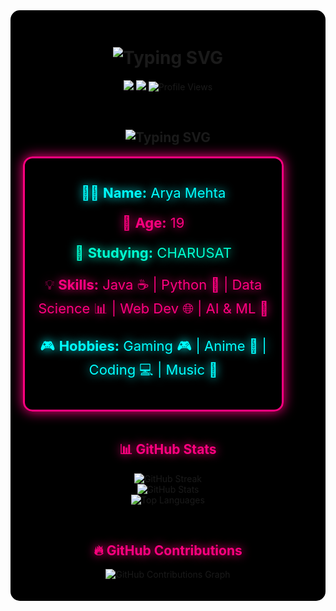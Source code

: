 <!-- 🚀 NEON GLOW GITHUB README 🚀 -->
<div style="background-color: black; padding: 20px; border-radius: 15px; text-align: center;">

  <!-- Typing Animation -->
  <h1 align="center">
    <img src="https://readme-typing-svg.herokuapp.com?font=Fira+Code&size=36&duration=2500&pause=1000&color=00FFD1&center=true&vCenter=true&width=800&lines=👾+Hello+World!+I'm+Arya+Mehta!;🚀+19+y/o+Developer+%7C+Tech+Enthusiast;💡+Passionate+about+AI,+Coding+%26+Cyberpunk;🔥+Building+Awesome+Projects!;🌟+Follow+for+More+Tech+Content!;" alt="Typing SVG" />
  </h1>

  <!-- GitHub Badges -->
  <p align="center">
    <img src="https://img.shields.io/github/followers/aryamehta0302?color=00FF7F&logo=GitHub&style=for-the-badge">
    <img src="https://img.shields.io/github/stars/aryamehta0302?color=00FFD1&logo=GitHub&style=for-the-badge">
    <img src="https://komarev.com/ghpvc/?username=aryamehta0302&color=FF007F&style=flat-square" alt="Profile Views">
  </p>

  <br>

  <!-- 🧑‍🚀 WHO AM I? - Cyberpunk Glow Edition -->
  <h2 align="center">
    <img src="https://readme-typing-svg.herokuapp.com?font=Fira+Code&size=30&duration=2500&pause=1000&color=FF007F&center=true&vCenter=true&width=800&lines=🧑‍🚀+Who+Am+I?;👨‍💻+Passionate+Developer!;🚀+AI+%26+Tech+Enthusiast;💻+Building+the+Future+One+Line+at+a+Time!" alt="Typing SVG" />
  </h2>

  <!-- Glowing Bio Section -->
  <div align="center" style="
    background: rgba(0, 0, 0, 0.9); 
    border: 3px solid #FF007F; 
    padding: 20px; 
    width: 80%;
    border-radius: 15px; 
    box-shadow: 0 0 20px #FF007F;
    font-size: 22px;
  ">
    <p style="color:#00FFFF; text-shadow: 0 0 15px #00FFFF;">
      👨‍💻 <strong>Name:</strong> Arya Mehta
    </p>
    <p style="color:#FF007F; text-shadow: 0 0 15px #FF007F;">
      🎂 <strong>Age:</strong> 19
    </p>
    <p style="color:#00FFD1; text-shadow: 0 0 15px #00FFD1;">
      🏫 <strong>Studying:</strong> CHARUSAT
    </p>
    <p style="color:#FF007F; text-shadow: 0 0 15px #FF007F;">
      💡 <strong>Skills:</strong> Java ☕ | Python 🐍 | Data Science 📊 | Web Dev 🌐 | AI & ML 🤖
    </p>
    <p style="color:#00FFFF; text-shadow: 0 0 15px #00FFFF;">
      🎮 <strong>Hobbies:</strong> Gaming 🎮 | Anime 🎌 | Coding 💻 | Music 🎵
    </p>
  </div>

  <br>

  <!-- 🚀 GITHUB STATS SECTION 🚀 -->
  <h2 align="center">
    <span style="color:#ff007f; text-shadow: 0 0 15px #ff007f;">📊 GitHub Stats</span>
  </h2>

  <p align="center">
    <img src="https://github-readme-streak-stats.herokuapp.com?user=aryamehta0302&theme=tokyonight&hide_border=true&date_format=M%20j%5B%2C%20Y%5D&background=000000&border=FF007F&stroke=00FFFF" alt="GitHub Streak">
    <br>
    <img src="https://github-readme-stats.vercel.app/api?username=aryamehta0302&show_icons=true&theme=tokyonight&hide_border=true&bg_color=000000&title_color=FF007F&text_color=00FFFF&icon_color=00FFD1" alt="GitHub Stats">
    <br>
    <img src="https://github-readme-stats.vercel.app/api/top-langs/?username=aryamehta0302&layout=compact&theme=tokyonight&hide_border=true&bg_color=000000&title_color=FF007F&text_color=00FFFF" alt="Top Languages">
  </p>

  <br>

  <!-- 🔥 CONTRIBUTIONS GRAPH 🔥 -->
  <h2 align="center">
    <span style="color:#ff007f; text-shadow: 0 0 15px #ff007f;">🔥 GitHub Contributions</span>
  </h2>

  <p align="center">
    <img src="https://github-readme-activity-graph.vercel.app/graph?username=aryamehta0302&bg_color=000000&color=00FFFF&line=FF007F&point=00FFD1&hide_border=true" alt="GitHub Contributions Graph">
  </p>

</div>

